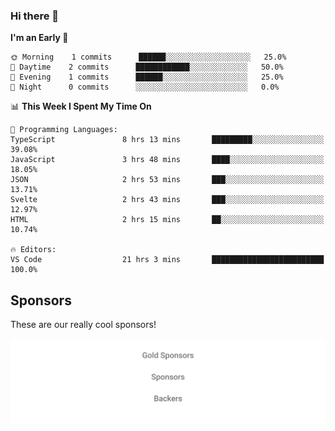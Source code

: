 ### Hi there 👋

<!--
**alexanderniebuhr/alexanderniebuhr** is a ✨ _special_ ✨ repository because its `README.md` (this file) appears on your GitHub profile.

Here are some ideas to get you started:

- 🔭 I’m currently working on ...
- 🌱 I’m currently learning ...
- 👯 I’m looking to collaborate on ...
- 🤔 I’m looking for help with ...
- 💬 Ask me about ...
- 📫 How to reach me: ...
- 😄 Pronouns: ...
- ⚡ Fun fact: ...
-->

<!--START_SECTION:waka-->
**I'm an Early 🐤** 

```text
🌞 Morning    1 commits      ██████░░░░░░░░░░░░░░░░░░░   25.0% 
🌆 Daytime    2 commits      ████████████░░░░░░░░░░░░░   50.0% 
🌃 Evening    1 commits      ██████░░░░░░░░░░░░░░░░░░░   25.0% 
🌙 Night      0 commits      ░░░░░░░░░░░░░░░░░░░░░░░░░   0.0%

```


📊 **This Week I Spent My Time On** 

```text
💬 Programming Languages: 
TypeScript               8 hrs 13 mins       █████████░░░░░░░░░░░░░░░░   39.08% 
JavaScript               3 hrs 48 mins       ████░░░░░░░░░░░░░░░░░░░░░   18.05% 
JSON                     2 hrs 53 mins       ███░░░░░░░░░░░░░░░░░░░░░░   13.71% 
Svelte                   2 hrs 43 mins       ███░░░░░░░░░░░░░░░░░░░░░░   12.97% 
HTML                     2 hrs 15 mins       ██░░░░░░░░░░░░░░░░░░░░░░░   10.74%

🔥 Editors: 
VS Code                  21 hrs 3 mins       █████████████████████████   100.0%

```


<!--END_SECTION:waka-->

## Sponsors

These are our really cool sponsors!

<!-- sponsors -->

<!-- sponsors -->

<p align="center">
  <a href="https://github.com/sponsors/alexanderniebuhr">
    <img src='./sponsors.svg'/>
  </a>
</p>
